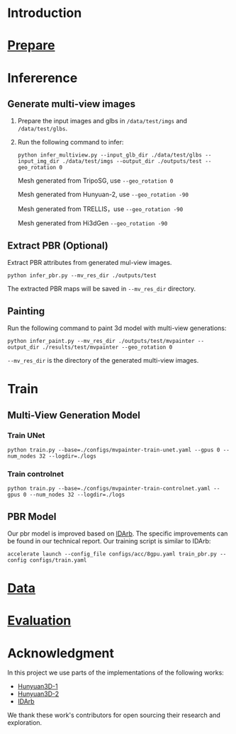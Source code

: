 # Introduction

# [Prepare](./INSTALL.md)

# Infererence
## Generate multi-view images

1. Prepare the input images and glbs in `/data/test/imgs` and `/data/test/glbs`.

2. Run the following command to infer:
    ```
    python infer_multiview.py --input_glb_dir ./data/test/glbs --input_img_dir ./data/test/imgs --output_dir ./outputs/test --geo_rotation 0
    ```




    Mesh generated from TripoSG, use `--geo_rotation 0`

    Mesh generated from Hunyuan-2, use `--geo_rotation -90`

    Mesh generated from TRELLIS，use  `--geo_rotation -90`

    Mesh generated from Hi3dGen  `--geo_rotation -90`


## Extract PBR (Optional)
Extract PBR attributes from generated mul-view images.

```
python infer_pbr.py --mv_res_dir ./outputs/test
```

The extracted PBR maps will be saved in `--mv_res_dir` directory.



## Painting

Run the following command to paint 3d model with multi-view generations:

```
python infer_paint.py --mv_res_dir ./outputs/test/mvpainter --output_dir ./results/test/mvpainter --geo_rotation 0
```

`--mv_res_dir` is the directory of the generated multi-view images.



# Train
## Multi-View Generation Model
### Train UNet
```
python train.py --base=./configs/mvpainter-train-unet.yaml --gpus 0 --num_nodes 32 --logdir=./logs
```

### Train controlnet
```
python train.py --base=./configs/mvpainter-train-controlnet.yaml --gpus 0 --num_nodes 32 --logdir=./logs
```

## PBR Model
Our pbr model is improved based on [IDArb](https://github.com/Lizb6626/IDArb/issues). The specific improvements can be found in our technical report. Our training script is similar to IDArb:

```
accelerate launch --config_file configs/acc/8gpu.yaml train_pbr.py --config configs/train.yaml

```
# [Data](../data_process/README.md)

# [Evaluation](./evaluation/README.md)



# Acknowledgment

In this project we use parts of the implementations of the following works:
- [Hunyuan3D-1](https://github.com/Tencent/Hunyuan3D-1)
- [Hunyuan3D-2](https://github.com/Tencent/Hunyuan3D-2)
- [IDArb](https://github.com/Lizb6626/IDArb)

We thank these work's contributors for open sourcing their research and exploration.